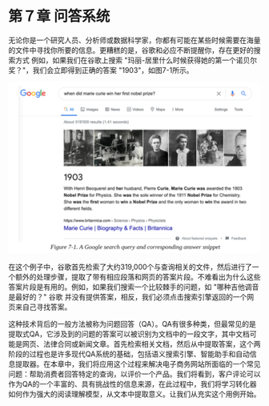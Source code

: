 # 第７章  问答系统

无论你是一个研究人员、分析师或数据科学家，你都有可能在某些时候需要在海量的文件中寻找你所要的信息。更糟糕的是，谷歌和必应不断提醒你，存在更好的搜索方式 例如，如果我们在谷歌上搜索 "玛丽-居里什么时候获得她的第一个诺贝尔奖？"，我们会立即得到正确的答案 "1903"，如图7-1所示。

![image-20220213223029291](images/chapter7/image-20220213223029291.png)

在这个例子中，谷歌首先检索了大约319,000个与查询相关的文件，然后进行了一个额外的处理步骤，提取了带有相应段落和网页的答案片段。不难看出为什么这些答案片段是有用的。例如，如果我们搜索一个比较棘手的问题，如 "哪种吉他调音是最好的？" 谷歌 并没有提供答案，相反，我们必须点击搜索引擎返回的一个网页来自己寻找答案。

这种技术背后的一般方法被称为问题回答（QA）。QA有很多种类，但最常见的是提取式QA，它涉及到的问题的答案可以被识别为文档中的一段文字，其中文档可能是网页、法律合同或新闻文章。首先检索相关文档，然后从中提取答案，这个两阶段的过程也是许多现代QA系统的基础，包括语义搜索引擎、智能助手和自动信息提取器。在本章中，我们将应用这个过程来解决电子商务网站所面临的一个常见问题：帮助消费者回答特定的查询，以评价一个产品。我们将看到，客户评论可以作为QA的一个丰富的、具有挑战性的信息来源，在此过程中，我们将学习转化器如何作为强大的阅读理解模型，从文本中提取意义。让我们从充实这个用例开始。
